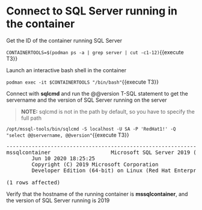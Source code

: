# Connect to SQL Server running in the container

Get the ID of the container running SQL Server

`CONTAINERTOOLS=$(podman ps -a | grep server | cut -c1-12)`{{execute T3}}

Launch an interactive bash shell in the container

`podman exec -it $CONTAINERTOOLS "/bin/bash"`{{execute T3}}

Connect  with **sqlcmd** and run the @@version T-SQL statement to get the servername and the version of SQL Server running on the server

> **NOTE:** sqlcmd is not in the path by default, so you have to specify the full path

`/opt/mssql-tools/bin/sqlcmd -S localhost -U SA -P 'RedHat1!' -Q "select @@servername, @@version"`{{execute T3}}
 
<pre class="file">
-------------------------------------------------------------------------------------------------------------------------------- ------------------------------------------------------------------------------------------------------------------------------------------------------------------------------------------------------------------------------------------------------------------------------------------------------------
mssqlcontainer                   Microsoft SQL Server 2019 (RTM-CU5) (KB4552255) - 15.0.4043.16 (X64)
        Jun 10 2020 18:25:25
        Copyright (C) 2019 Microsoft Corporation
        Developer Edition (64-bit) on Linux (Red Hat Enterprise Linux 8.2 (Ootpa)) <X64>

(1 rows affected)
</pre>

Verify that the hostname of the running container is **mssqlcontainer**, and the version of SQL Server running is 2019
